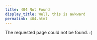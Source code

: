 ```yaml
---
title: 404 Not Found
display_title: Well, this is awkward
permalink: 404.html
---
```


The requested page could not be found. :(
